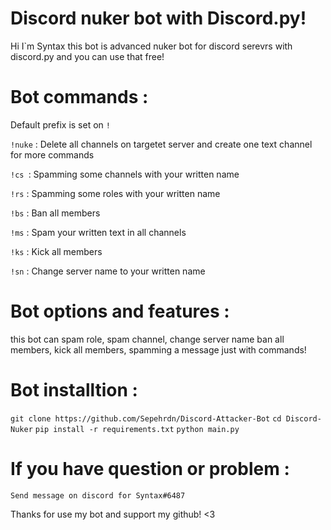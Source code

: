 # Discord nuker bot with Discord.py!

Hi I`m Syntax 
this bot is advanced nuker bot for discord serevrs
with discord.py and you can use that free!


# Bot commands :

Default prefix is set on ` ! `

`!nuke` :
    Delete all channels on targetet server and create one text channel for more commands

`!cs `:
    Spamming some channels with your written name

`!rs` :
    Spamming some roles with your written name

`!bs` :
    Ban all members

`!ms` :
    Spam your written text in all channels
    
`!ks` :
    Kick all members

`!sn` :
    Change server name to your written name
    


# Bot options and features :

this bot can spam role, spam channel, change server name
ban all members, kick all members, spamming a message just with commands!


# Bot installtion :

`git clone https://github.com/Sepehrdn/Discord-Attacker-Bot`
`cd Discord-Nuker`
`pip install -r requirements.txt`
`python main.py`

# If you have question or problem :

` Send message on discord for Syntax#6487 `



Thanks for use my bot and support my github! <3
